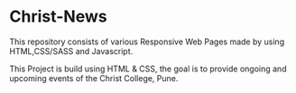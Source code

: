 # Christ-News

This repository consists of various Responsive Web Pages made by using HTML,CSS/SASS and Javascript.

This Project is build using HTML & CSS, the goal is to provide ongoing and upcoming events of the Christ College, Pune.
